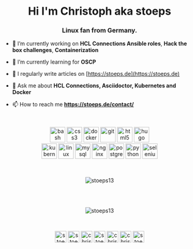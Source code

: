 <h1 align="center">Hi I'm Christoph aka stoeps</h1>
<h3 align="center">Linux fan from Germany.</h3>

- 🔭 I’m currently working on **HCL Connections Ansible roles**, **Hack the box challenges**, **Containerization**

- 🌱 I’m currently learning for **OSCP**

- 📝 I regularly write articles on [https://stoeps.de](https://stoeps.de)

- 💬 Ask me about **HCL Connections, Asciidoctor, Kubernetes and Docker**

- 📫 How to reach me **https://stoeps.de/contact/**

<br />

<p align="center">
<img src="https://www.vectorlogo.zone/logos/gnu_bash/gnu_bash-icon.svg" alt="bash" width="40" height="40"/> 
<img src="https://devicons.github.io/devicon/devicon.git/icons/css3/css3-original-wordmark.svg" alt="css3" width="40" height="40"/> 
<img src="https://devicons.github.io/devicon/devicon.git/icons/docker/docker-original-wordmark.svg" alt="docker" width="40" height="40"/> 
<img src="https://www.vectorlogo.zone/logos/git-scm/git-scm-icon.svg" alt="git" width="40" height="40"/> 
<img src="https://devicons.github.io/devicon/devicon.git/icons/html5/html5-original-wordmark.svg" alt="html5" width="40" height="40"/> 
<img src="https://api.iconify.design/logos-hugo.svg" alt="hugo" width="40" height="40"/> 
<br />
<img src="https://www.vectorlogo.zone/logos/kubernetes/kubernetes-icon.svg" alt="kubernetes" width="40" height="40"/> 
<img src="https://devicons.github.io/devicon/devicon.git/icons/linux/linux-original.svg" alt="linux" width="40" height="40"/>
<img src="https://devicons.github.io/devicon/devicon.git/icons/mysql/mysql-original-wordmark.svg" alt="mysql" width="40" height="40"/> 
<img src="https://devicons.github.io/devicon/devicon.git/icons/nginx/nginx-original.svg" alt="nginx" width="40" height="40"/> 
<img src="https://devicons.github.io/devicon/devicon.git/icons/postgresql/postgresql-original-wordmark.svg" alt="postgresql" width="40" height="40"/>
<img src="https://devicons.github.io/devicon/devicon.git/icons/python/python-original.svg" alt="python" width="40" height="40"/> 
<img src="https://raw.githubusercontent.com/detain/svg-logos/780f25886640cef088af994181646db2f6b1a3f8/svg/selenium-logo.svg" alt="selenium" width="40" height="40"/>
</p>

<br />

<p align="center"><img align="center" src="https://github-readme-stats.vercel.app/api/top-langs/?username=stoeps13&layout=compact&hide=html" alt="stoeps13" /></p>

<br /><br />

<p align="center"><img align="center" src="https://github-readme-stats.vercel.app/api?username=stoeps13&show_icons=true" alt="stoeps13" /></p>

<br />

<p align="center">
<a href="https://codepen.io/stoeps" target="blank"><img align="center" src="https://cdn.jsdelivr.net/npm/simple-icons@3.0.1/icons/codepen.svg" alt="stoeps" height="30" width="30" /></a>
<a href="https://twitter.com/stoeps" target="blank"><img align="center" src="https://cdn.jsdelivr.net/npm/simple-icons@3.0.1/icons/twitter.svg" alt="stoeps" height="30" width="30" /></a>
<a href="https://linkedin.com/in/christophstoettner" target="blank"><img align="center" src="https://cdn.jsdelivr.net/npm/simple-icons@3.0.1/icons/linkedin.svg" alt="christophstoettner" height="30" width="30" /></a>
<a href="https://stackoverflow.com/users/stoeps" target="blank"><img align="center" src="https://cdn.jsdelivr.net/npm/simple-icons@3.0.1/icons/stackoverflow.svg" alt="stoeps" height="30" width="30" /></a>
<a href="https://fb.com/christophstoettner.3" target="blank"><img align="center" src="https://cdn.jsdelivr.net/npm/simple-icons@3.0.1/icons/facebook.svg" alt="christophstoettner.3" height="30" width="30" /></a>
<a href="https://instagram.com/stoeps13" target="blank"><img align="center" src="https://cdn.jsdelivr.net/npm/simple-icons@3.0.1/icons/instagram.svg" alt="christophstoettner9" height="30" width="30" /></a>
<a href="https://auth.geeksforgeeks.org/user/stoeps" target="blank"><img align="center" src="https://cdn.jsdelivr.net/npm/simple-icons@3.0.1/icons/geeksforgeeks.svg" alt="stoeps" height="30" width="30" /></a>
</p>
